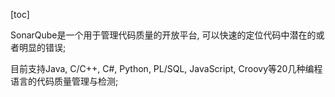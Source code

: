 [toc]

SonarQube是一个用于管理代码质量的开放平台, 可以快速的定位代码中潜在的或者明显的错误; 

目前支持Java, C/C++, C#, Python, PL/SQL, JavaScript, Croovy等20几种编程语言的代码质量管理与检测;

